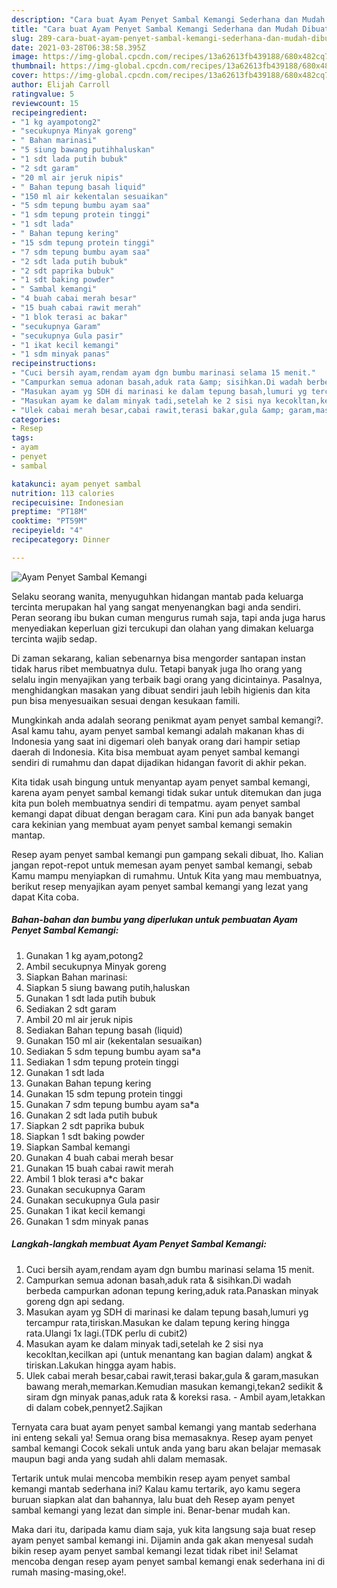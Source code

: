 ```yaml
---
description: "Cara buat Ayam Penyet Sambal Kemangi Sederhana dan Mudah Dibuat"
title: "Cara buat Ayam Penyet Sambal Kemangi Sederhana dan Mudah Dibuat"
slug: 289-cara-buat-ayam-penyet-sambal-kemangi-sederhana-dan-mudah-dibuat
date: 2021-03-28T06:38:58.395Z
image: https://img-global.cpcdn.com/recipes/13a62613fb439188/680x482cq70/ayam-penyet-sambal-kemangi-foto-resep-utama.jpg
thumbnail: https://img-global.cpcdn.com/recipes/13a62613fb439188/680x482cq70/ayam-penyet-sambal-kemangi-foto-resep-utama.jpg
cover: https://img-global.cpcdn.com/recipes/13a62613fb439188/680x482cq70/ayam-penyet-sambal-kemangi-foto-resep-utama.jpg
author: Elijah Carroll
ratingvalue: 5
reviewcount: 15
recipeingredient:
- "1 kg ayampotong2"
- "secukupnya Minyak goreng"
- " Bahan marinasi"
- "5 siung bawang putihhaluskan"
- "1 sdt lada putih bubuk"
- "2 sdt garam"
- "20 ml air jeruk nipis"
- " Bahan tepung basah liquid"
- "150 ml air kekentalan sesuaikan"
- "5 sdm tepung bumbu ayam saa"
- "1 sdm tepung protein tinggi"
- "1 sdt lada"
- " Bahan tepung kering"
- "15 sdm tepung protein tinggi"
- "7 sdm tepung bumbu ayam saa"
- "2 sdt lada putih bubuk"
- "2 sdt paprika bubuk"
- "1 sdt baking powder"
- " Sambal kemangi"
- "4 buah cabai merah besar"
- "15 buah cabai rawit merah"
- "1 blok terasi ac bakar"
- "secukupnya Garam"
- "secukupnya Gula pasir"
- "1 ikat kecil kemangi"
- "1 sdm minyak panas"
recipeinstructions:
- "Cuci bersih ayam,rendam ayam dgn bumbu marinasi selama 15 menit."
- "Campurkan semua adonan basah,aduk rata &amp; sisihkan.Di wadah berbeda campurkan adonan tepung kering,aduk rata.Panaskan minyak goreng dgn api sedang."
- "Masukan ayam yg SDH di marinasi ke dalam tepung basah,lumuri yg tercampur rata,tiriskan.Masukan ke dalam tepung kering hingga rata.Ulangi 1x lagi.(TDK perlu di cubit2)"
- "Masukan ayam ke dalam minyak tadi,setelah ke 2 sisi nya kecokltan,kecilkan api (untuk menantang kan bagian dalam) angkat &amp; tiriskan.Lakukan hingga ayam habis."
- "Ulek cabai merah besar,cabai rawit,terasi bakar,gula &amp; garam,masukan bawang merah,memarkan.Kemudian masukan kemangi,tekan2 sedikit &amp; siram dgn minyak panas,aduk rata &amp; koreksi rasa. Ambil ayam,letakkan di dalam cobek,pennyet2.Sajikan"
categories:
- Resep
tags:
- ayam
- penyet
- sambal

katakunci: ayam penyet sambal 
nutrition: 113 calories
recipecuisine: Indonesian
preptime: "PT18M"
cooktime: "PT59M"
recipeyield: "4"
recipecategory: Dinner

---
```



![Ayam Penyet Sambal Kemangi](https://img-global.cpcdn.com/recipes/13a62613fb439188/680x482cq70/ayam-penyet-sambal-kemangi-foto-resep-utama.jpg)

Selaku seorang wanita, menyuguhkan hidangan mantab pada keluarga tercinta merupakan hal yang sangat menyenangkan bagi anda sendiri. Peran seorang ibu bukan cuman mengurus rumah saja, tapi anda juga harus menyediakan keperluan gizi tercukupi dan olahan yang dimakan keluarga tercinta wajib sedap.

Di zaman  sekarang, kalian sebenarnya bisa mengorder santapan instan tidak harus ribet membuatnya dulu. Tetapi banyak juga lho orang yang selalu ingin menyajikan yang terbaik bagi orang yang dicintainya. Pasalnya, menghidangkan masakan yang dibuat sendiri jauh lebih higienis dan kita pun bisa menyesuaikan sesuai dengan kesukaan famili. 



Mungkinkah anda adalah seorang penikmat ayam penyet sambal kemangi?. Asal kamu tahu, ayam penyet sambal kemangi adalah makanan khas di Indonesia yang saat ini digemari oleh banyak orang dari hampir setiap daerah di Indonesia. Kita bisa membuat ayam penyet sambal kemangi sendiri di rumahmu dan dapat dijadikan hidangan favorit di akhir pekan.

Kita tidak usah bingung untuk menyantap ayam penyet sambal kemangi, karena ayam penyet sambal kemangi tidak sukar untuk ditemukan dan juga kita pun boleh membuatnya sendiri di tempatmu. ayam penyet sambal kemangi dapat dibuat dengan beragam cara. Kini pun ada banyak banget cara kekinian yang membuat ayam penyet sambal kemangi semakin mantap.

Resep ayam penyet sambal kemangi pun gampang sekali dibuat, lho. Kalian jangan repot-repot untuk memesan ayam penyet sambal kemangi, sebab Kamu mampu menyiapkan di rumahmu. Untuk Kita yang mau membuatnya, berikut resep menyajikan ayam penyet sambal kemangi yang lezat yang dapat Kita coba.

<!--inarticleads1-->

##### Bahan-bahan dan bumbu yang diperlukan untuk pembuatan Ayam Penyet Sambal Kemangi:

1. Gunakan 1 kg ayam,potong2
1. Ambil secukupnya Minyak goreng
1. Siapkan  Bahan marinasi:
1. Siapkan 5 siung bawang putih,haluskan
1. Gunakan 1 sdt lada putih bubuk
1. Sediakan 2 sdt garam
1. Ambil 20 ml air jeruk nipis
1. Sediakan  Bahan tepung basah (liquid)
1. Gunakan 150 ml air (kekentalan sesuaikan)
1. Sediakan 5 sdm tepung bumbu ayam sa*a
1. Sediakan 1 sdm tepung protein tinggi
1. Gunakan 1 sdt lada
1. Gunakan  Bahan tepung kering
1. Gunakan 15 sdm tepung protein tinggi
1. Gunakan 7 sdm tepung bumbu ayam sa*a
1. Gunakan 2 sdt lada putih bubuk
1. Siapkan 2 sdt paprika bubuk
1. Siapkan 1 sdt baking powder
1. Siapkan  Sambal kemangi
1. Gunakan 4 buah cabai merah besar
1. Gunakan 15 buah cabai rawit merah
1. Ambil 1 blok terasi a*c bakar
1. Gunakan secukupnya Garam
1. Gunakan secukupnya Gula pasir
1. Gunakan 1 ikat kecil kemangi
1. Gunakan 1 sdm minyak panas




<!--inarticleads2-->

##### Langkah-langkah membuat Ayam Penyet Sambal Kemangi:

1. Cuci bersih ayam,rendam ayam dgn bumbu marinasi selama 15 menit.
1. Campurkan semua adonan basah,aduk rata &amp; sisihkan.Di wadah berbeda campurkan adonan tepung kering,aduk rata.Panaskan minyak goreng dgn api sedang.
1. Masukan ayam yg SDH di marinasi ke dalam tepung basah,lumuri yg tercampur rata,tiriskan.Masukan ke dalam tepung kering hingga rata.Ulangi 1x lagi.(TDK perlu di cubit2)
1. Masukan ayam ke dalam minyak tadi,setelah ke 2 sisi nya kecokltan,kecilkan api (untuk menantang kan bagian dalam) angkat &amp; tiriskan.Lakukan hingga ayam habis.
1. Ulek cabai merah besar,cabai rawit,terasi bakar,gula &amp; garam,masukan bawang merah,memarkan.Kemudian masukan kemangi,tekan2 sedikit &amp; siram dgn minyak panas,aduk rata &amp; koreksi rasa. - Ambil ayam,letakkan di dalam cobek,pennyet2.Sajikan




Ternyata cara buat ayam penyet sambal kemangi yang mantab sederhana ini enteng sekali ya! Semua orang bisa memasaknya. Resep ayam penyet sambal kemangi Cocok sekali untuk anda yang baru akan belajar memasak maupun bagi anda yang sudah ahli dalam memasak.

Tertarik untuk mulai mencoba membikin resep ayam penyet sambal kemangi mantab sederhana ini? Kalau kamu tertarik, ayo kamu segera buruan siapkan alat dan bahannya, lalu buat deh Resep ayam penyet sambal kemangi yang lezat dan simple ini. Benar-benar mudah kan. 

Maka dari itu, daripada kamu diam saja, yuk kita langsung saja buat resep ayam penyet sambal kemangi ini. Dijamin anda gak akan menyesal sudah bikin resep ayam penyet sambal kemangi lezat tidak ribet ini! Selamat mencoba dengan resep ayam penyet sambal kemangi enak sederhana ini di rumah masing-masing,oke!.

